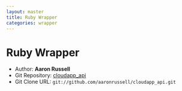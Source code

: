 ```yaml
---
layout: master
title: Ruby Wrapper
categories: wrapper
---
```


# Ruby Wrapper

- Author: **Aaron Russell**
- Git Repository: [cloudapp_api](http://github.com/aaronrussell/cloudapp_api)
- Git Clone URL: `git://github.com/aaronrussell/cloudapp_api.git`
